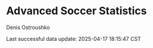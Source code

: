 # Advanced Soccer Statistics
Denis Ostroushko

<!-- gfm -->

Last successful data update: 2025-04-17 18:15:47 CST
